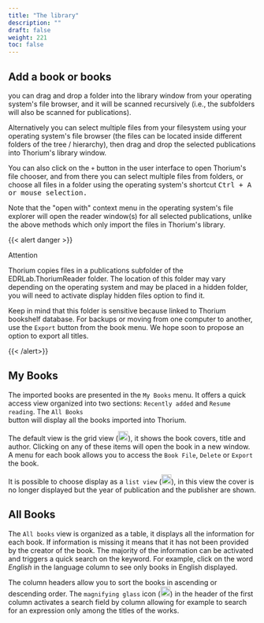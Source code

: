 ```yaml
---
title: "The library"
description: ""
draft: false
weight: 221
toc: false
---
```


## Add a book or books

you can drag and drop a folder into the library window from your operating system's file browser, and it will be scanned recursively (i.e., the subfolders will also be scanned for publications). 

Alternatively you can select multiple files from your filesystem using your operating system's file browser (the files can be located inside different folders of the tree / hierarchy), then drag and drop the selected publications into Thorium's library window.
    
You can also click on the `+` button in the user interface to open Thorium's file chooser, and from there you can select multiple files from folders, or choose all files in a folder using the operating system's shortcut <kbd>Ctrl<kbd> + <kbd>A<kbd> or mouse selection.

Note that the "open with" context menu in the operating system's file explorer will open the reader window(s) for all selected publications, unlike the above methods which only import the files in Thorium's library.

{{< alert danger >}}

Attention

Thorium copies files in a publications subfolder of the EDRLab.ThoriumReader folder. The location of this folder may vary depending on the operating system and may be placed in a hidden folder, you will need to activate display hidden files option to find it. 

Keep in mind that this folder is sensitive because linked to Thorium bookshelf database. For backups or moving from one computer to another, use the `Export` button from the book menu. We hope soon to propose an option to export all titles.

{{< /alert>}}

## My Books

The imported books are presented in the `My Books` menu.
It offers a quick access view organized into two sections:
`Recently added` and `Resume reading`. The `All Books`  
button will display all the books imported into Thorium.

The default view is the grid view (<img class="icons" src="/images/icons/baseline-view_module-24px.svg" alt="Icon grid" width="20px">), it shows the book covers, title and author.
Clicking on any of these items will open the book in a new
window. A menu for each book allows you to access the `Book File`,
`Delete` or `Export` the book.

It is possible to choose display as a `list view` (<img class="icons" src="/images/icons/baseline-view_list-24px.svg" alt="Icon list" width="20px">), in this view the cover is no longer
displayed but the year of publication and the publisher are shown.

## All Books

The ``All books`` view is organized as a table, it displays all the
information for each book. If information is missing it means that it has not
been provided by the creator of the book. The majority of the
information can be activated and triggers a quick search on the keyword.
For example, click on the word *English* in the language column to see only
books in English displayed.

The column headers allow you to sort the books in ascending or descending order.
The `magnifying glass` icon
(<img class="icons" src="/images/icons/magnifying_glass.svg" alt="" width="20px">)
in the header of the first column activates a search field by column
allowing for example to search for an expression only among the titles
of the works.
